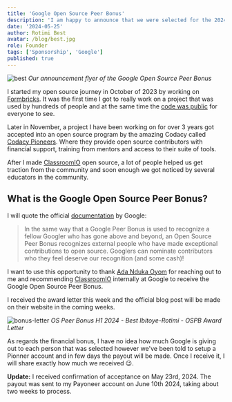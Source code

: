 ```yaml
---
title: 'Google Open Source Peer Bonus'
description: 'I am happy to announce that we were selected for the 2024 Google Peer Open Source Bonus'
date: '2024-05-25'
author: Rotimi Best
avatar: /blog/best.jpg
role: Founder
tags: ['Sponsorship', 'Google']
published: true
---
```


![best](/blog/google-os-peer-bonus-classroomio.png)
_Our announcement flyer of the Google Open Source Peer Bonus_

I started my open source journey in October of 2023 by working on [Formbricks](https://formbricks.com). It was the first time I got to really work on a project that was used by hundreds of people and at the same time the [code was public](https://github.com/formbricks/formbricks/commits?author=rotimi-best) for everyone to see.

Later in November, a project I have been working on for over 3 years got accepted into an open source program by the amazing Codacy called [Codacy Pioneers](https://codacy.com/pioneers). Where they provide open source contributors with financial support, training from mentors and access to their suite of tools.

After I made [ClassroomIO](https://git.new/class) open source, a lot of people helped us get traction from the community and soon enough we got noticed by several educators in the community.

## What is the Google Open Source Peer Bonus?

I will quote the official [documentation](https://opensource.google/documentation/reference/growing/peer-bonus) by Google:

> In the same way that a Google Peer Bonus is used to recognize a fellow Googler who has gone above and beyond, an Open Source Peer Bonus recognizes external people who have made exceptional contributions to open source. Googlers can nominate contributors who they feel deserve our recognition (and some cash)!

I want to use this opportunity to thank [Ada Nduka Oyom](https://x.com/Kolokodess) for reaching out to me and recommending [ClassroomIO](https://git.new/class) internally at Google to receive the Google Open Source Peer Bonus.

I received the award letter this week and the official blog post will be made on their website in the coming weeks.

![bonus-letter](/blog/os-peer-bonus-award-letter-classroomio.jpg)
_OS Peer Bonus H1 2024 - Best Ibitoye-Rotimi - OSPB Award Letter_

As regards the financial bonus, I have no idea how much Google is giving out to each person that was selected however we've been told to setup a Pionner account and in few days the payout will be made. Once I receive it, I will share exactly how much we received 😉.

**Update:**
I received confirmation of acceptance on May 23rd, 2024. The payout was sent to my Payoneer account on June 10th 2024, taking about two weeks to process.
